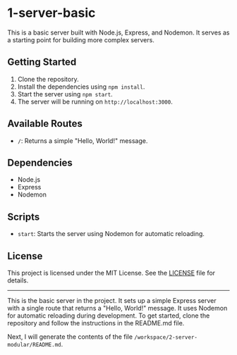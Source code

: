 # 1-server-basic

This is a basic server built with Node.js, Express, and Nodemon. It serves as a starting point for building more complex servers. 

## Getting Started

1. Clone the repository.
2. Install the dependencies using `npm install`.
3. Start the server using `npm start`.
4. The server will be running on `http://localhost:3000`.

## Available Routes

- `/`: Returns a simple "Hello, World!" message.

## Dependencies

- Node.js
- Express
- Nodemon

## Scripts

- `start`: Starts the server using Nodemon for automatic reloading.

## License

This project is licensed under the MIT License. See the [LICENSE](./LICENSE) file for details.

---

This is the basic server in the project. It sets up a simple Express server with a single route that returns a "Hello, World!" message. It uses Nodemon for automatic reloading during development. To get started, clone the repository and follow the instructions in the README.md file.

Next, I will generate the contents of the file `/workspace/2-server-modular/README.md`.